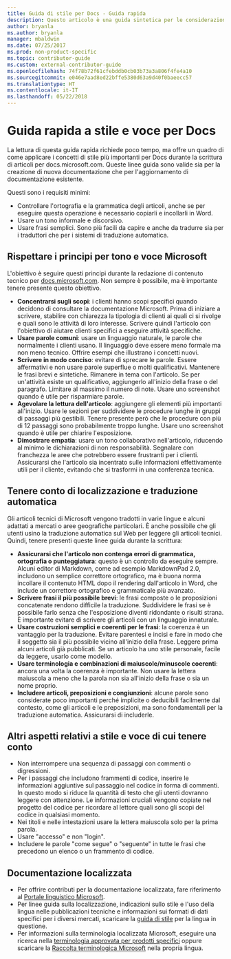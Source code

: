```yaml
---
title: Guida di stile per Docs - Guida rapida
description: Questo articolo è una guida sintetica per le considerazioni sullo stile, che contiene solo gli argomenti fondamentali per iniziare a contribuire a docs.microsoft.com.
author: bryanla
ms.author: bryanla
manager: mbaldwin
ms.date: 07/25/2017
ms.prod: non-product-specific
ms.topic: contributor-guide
ms.custom: external-contributor-guide
ms.openlocfilehash: 74f78b72f61cfebddb0cb03b73a3a806f4fe4a10
ms.sourcegitcommit: e046e7aad8ed22bffe5380d63a9d40f0baeecc57
ms.translationtype: HT
ms.contentlocale: it-IT
ms.lasthandoff: 05/22/2018
---
```

# <a name="docs-style-and-voice-quick-start"></a>Guida rapida a stile e voce per Docs

La lettura di questa guida rapida richiede poco tempo, ma offre un quadro di come applicare i concetti di stile più importanti per Docs durante la scrittura di articoli per docs.microsoft.com. Queste linee guida sono valide sia per la creazione di nuova documentazione che per l'aggiornamento di documentazione esistente.

Questi sono i requisiti minimi:

- Controllare l'ortografia e la grammatica degli articoli, anche se per eseguire questa operazione è necessario copiarli e incollarli in Word.
- Usare un tono informale e discorsivo.
- Usare frasi semplici. Sono più facili da capire e anche da tradurre sia per i traduttori che per i sistemi di traduzione automatica.

## <a name="use-the-microsoft-voice-principles"></a>Rispettare i principi per tono e voce Microsoft

L'obiettivo è seguire questi principi durante la redazione di contenuto tecnico per [docs.microsoft.com](https://docs.microsoft.com). Non sempre è possibile, ma è importante tenere presente questo obiettivo.

- **Concentrarsi sugli scopi**: i clienti hanno scopi specifici quando decidono di consultare la documentazione Microsoft. Prima di iniziare a scrivere, stabilire con chiarezza la tipologia di clienti ai quali ci si rivolge e quali sono le attività di loro interesse. Scrivere quindi l'articolo con l'obiettivo di aiutare clienti specifici a eseguire attività specifiche.
- **Usare parole comuni**: usare un linguaggio naturale, le parole che normalmente i clienti usano. Il linguaggio deve essere meno formale ma non meno tecnico. Offrire esempi che illustrano i concetti nuovi.
- **Scrivere in modo conciso**: evitare di sprecare le parole. Essere affermativi e non usare parole superflue o molti qualificativi. Mantenere le frasi brevi e sintetiche. Rimanere in tema con l'articolo. Se per un'attività esiste un qualificativo, aggiungerlo all'inizio della frase o del paragrafo. Limitare al massimo il numero di note. Usare uno screenshot quando è utile per risparmiare parole.
- **Agevolare la lettura dell'articolo**: aggiungere gli elementi più importanti all'inizio. Usare le sezioni per suddividere le procedure lunghe in gruppi di passaggi più gestibili. Tenere presente però che le procedure con più di 12 passaggi sono probabilmente troppo lunghe. Usare uno screenshot quando è utile per chiarire l'esposizione.
- **Dimostrare empatia**: usare un tono collaborativo nell'articolo, riducendo al minimo le dichiarazioni di non responsabilità. Segnalare con franchezza le aree che potrebbero essere frustranti per i clienti. Assicurarsi che l'articolo sia incentrato sulle informazioni effettivamente utili per il cliente, evitando che si trasformi in una conferenza tecnica.

## <a name="consider-localization-and-machine-translation"></a>Tenere conto di localizzazione e traduzione automatica

Gli articoli tecnici di Microsoft vengono tradotti in varie lingue e alcuni adattati a mercati o aree geografiche particolari. È anche possibile che gli utenti usino la traduzione automatica sul Web per leggere gli articoli tecnici. Quindi, tenere presenti queste linee guida durante la scrittura:

- **Assicurarsi che l'articolo non contenga errori di grammatica, ortografia o punteggiatura**: questo è un controllo da eseguire sempre. Alcuni editor di Markdown, come ad esempio MarkdownPad 2.0, includono un semplice correttore ortografico, ma è buona norma incollare il contenuto HTML dopo il rendering dall'articolo in Word, che include un correttore ortografico e grammaticale più avanzato.
- **Scrivere frasi il più possibile brevi**: le frasi composte o le proposizioni concatenate rendono difficile la traduzione. Suddividere le frasi se è possibile farlo senza che l'esposizione diventi ridondante o risulti strana. È importante evitare di scrivere gli articoli con un linguaggio innaturale.
- **Usare costruzioni semplici e coerenti per le frasi**: la coerenza è un vantaggio per la traduzione. Evitare parentesi e incisi e fare in modo che il soggetto sia il più possibile vicino all'inizio della frase. Leggere prima alcuni articoli già pubblicati. Se un articolo ha uno stile personale, facile da leggere, usarlo come modello.
- **Usare terminologia e combinazioni di maiuscole/minuscole coerenti**: ancora una volta la coerenza è importante. Non usare la lettera maiuscola a meno che la parola non sia all'inizio della frase o sia un nome proprio.
- **Includere articoli, preposizioni e congiunzioni**: alcune parole sono considerate poco importanti perché implicite o deducibili facilmente dal contesto, come gli articoli e le preposizioni, ma sono fondamentali per la traduzione automatica. Assicurarsi di includerle.

## <a name="other-style-and-voice-issues-to-watch-for"></a>Altri aspetti relativi a stile e voce di cui tenere conto

- Non interrompere una sequenza di passaggi con commenti o digressioni.
- Per i passaggi che includono frammenti di codice, inserire le informazioni aggiuntive sul passaggio nel codice in forma di commenti. In questo modo si riduce la quantità di testo che gli utenti dovranno leggere con attenzione. Le informazioni cruciali vengono copiate nel progetto del codice per ricordare al lettore quali sono gli scopi del codice in qualsiasi momento.
- Nei titoli e nelle intestazioni usare la lettera maiuscola solo per la prima parola.
- Usare "accesso" e non "login".
- Includere le parole "come segue" o "seguente" in tutte le frasi che precedono un elenco o un frammento di codice.

## <a name="localized-documentation"></a>Documentazione localizzata

- Per offrire contributi per la documentazione localizzata, fare riferimento al [Portale linguistico Microsoft](https://www.microsoft.com/Language/Default.aspx).
- Per linee guida sulla localizzazione, indicazioni sullo stile e l'uso della lingua nelle pubblicazioni tecniche e informazioni sui formati di dati specifici per i diversi mercati, scaricare la [guida di stile](https://www.microsoft.com/Language/StyleGuides.aspx) per la lingua in questione.
- Per informazioni sulla terminologia localizzata Microsoft, eseguire una ricerca nella [terminologia approvata per prodotti specifici](https://www.microsoft.com/Language/Search.aspx) oppure scaricare la [Raccolta terminologica Microsoft](https://www.microsoft.com/Language/Terminology.aspx) nella propria lingua.
